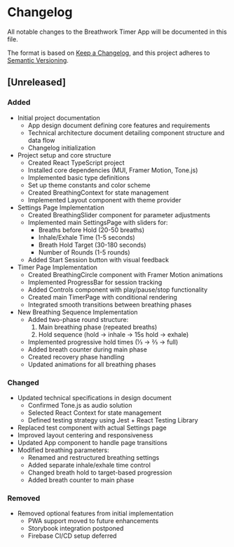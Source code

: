 # Changelog

All notable changes to the Breathwork Timer App will be documented in this file.

The format is based on [Keep a Changelog](https://keepachangelog.com/en/1.0.0/),
and this project adheres to [Semantic Versioning](https://semver.org/spec/v2.0.0.html).

## [Unreleased]

### Added
- Initial project documentation
  - App design document defining core features and requirements
  - Technical architecture document detailing component structure and data flow
  - Changelog initialization
- Project setup and core structure
  - Created React TypeScript project
  - Installed core dependencies (MUI, Framer Motion, Tone.js)
  - Implemented basic type definitions
  - Set up theme constants and color scheme
  - Created BreathingContext for state management
  - Implemented Layout component with theme provider
- Settings Page Implementation
  - Created BreathingSlider component for parameter adjustments
  - Implemented main SettingsPage with sliders for:
    - Breaths before Hold (20-50 breaths)
    - Inhale/Exhale Time (1-5 seconds)
    - Breath Hold Target (30-180 seconds)
    - Number of Rounds (1-5 rounds)
  - Added Start Session button with visual feedback
- Timer Page Implementation
  - Created BreathingCircle component with Framer Motion animations
  - Implemented ProgressBar for session tracking
  - Added Controls component with play/pause/stop functionality
  - Created main TimerPage with conditional rendering
  - Integrated smooth transitions between breathing phases
- New Breathing Sequence Implementation
  - Added two-phase round structure:
    1. Main breathing phase (repeated breaths)
    2. Hold sequence (hold → inhale → 15s hold → exhale)
  - Implemented progressive hold times (⅓ → ⅔ → full)
  - Added breath counter during main phase
  - Created recovery phase handling
  - Updated animations for all breathing phases

### Changed
- Updated technical specifications in design document
  - Confirmed Tone.js as audio solution
  - Selected React Context for state management
  - Defined testing strategy using Jest + React Testing Library
- Replaced test component with actual Settings page
- Improved layout centering and responsiveness
- Updated App component to handle page transitions
- Modified breathing parameters:
  - Renamed and restructured breathing settings
  - Added separate inhale/exhale time control
  - Changed breath hold to target-based progression
  - Added breath counter to main phase

### Removed
- Removed optional features from initial implementation
  - PWA support moved to future enhancements
  - Storybook integration postponed
  - Firebase CI/CD setup deferred 